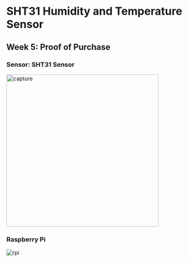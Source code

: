 # SHT31 Humidity and Temperature Sensor

## Week 5: Proof of Purchase

### Sensor: SHT31 Sensor
<img width="397" alt="capture" src="https://user-images.githubusercontent.com/43179715/46376466-0f44da80-c664-11e8-8840-2cd09fa43006.PNG">

### Raspberry Pi
![rpi](https://user-images.githubusercontent.com/43179715/46376496-1e2b8d00-c664-11e8-9838-3af487c402f4.PNG)
